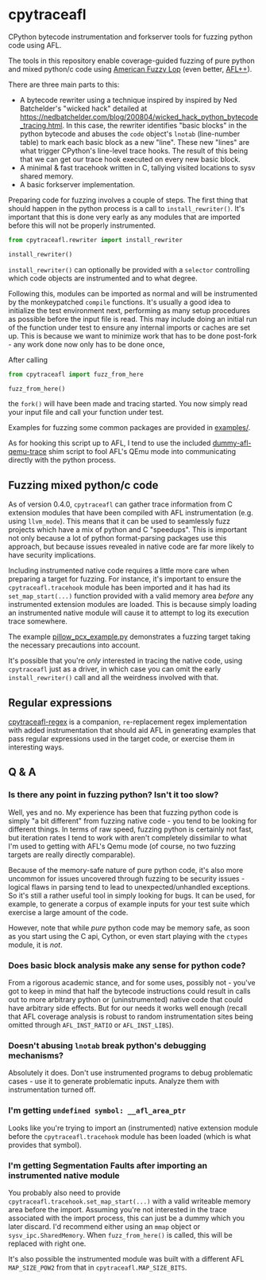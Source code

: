 # cpytraceafl

CPython bytecode instrumentation and forkserver tools for fuzzing python code using AFL.

The tools in this repository enable coverage-guided fuzzing of pure python and mixed python/c
code using [American Fuzzy Lop](https://github.com/google/AFL) (even better,
[AFL++](https://github.com/vanhauser-thc/AFLplusplus)).

There are three main parts to this:

 - A bytecode rewriter using a technique inspired by inspired by Ned Batchelder's "wicked hack"
   detailed at https://nedbatchelder.com/blog/200804/wicked_hack_python_bytecode_tracing.html.
   In this case, the rewriter identifies "basic blocks" in the python bytecode and abuses the
   `code` object's `lnotab` (line-number table) to mark each basic block as a new "line".
   These new "lines" are what trigger CPython's line-level trace hooks. The result of this being
   that we can get our trace hook executed on every new basic block.
 - A minimal & fast tracehook written in C, tallying visited locations to sysv shared memory.
 - A basic forkserver implementation.

Preparing code for fuzzing involves a couple of steps. The first thing that should happen in
the python process is a call to `install_rewriter()`. It's important that this is done very
early as any modules that are imported before this will not be properly instrumented.

```python
from cpytraceafl.rewriter import install_rewriter

install_rewriter()
```

`install_rewriter()` can optionally be provided with a `selector` controlling which code objects
are instrumented and to what degree.

Following this, modules can be imported as normal and will be instrumented by the monkeypatched
`compile` functions. It's usually a good idea to initialize the test environment next, 
performing as many setup procedures as possible before the input file is read. This may
include doing an initial run of the function under test to ensure any internal imports or caches
are set up. This is because we want to minimize work that has to be done post-fork - any work
done now only has to be done once,

After calling

```python
from cpytraceafl import fuzz_from_here

fuzz_from_here()
```

the `fork()` will have been made and tracing started. You now simply read your input file and
call your function under test.

Examples for fuzzing some common packages are provided in [examples/](./examples/).

As for hooking this script up to AFL, I tend to use the included
[dummy-afl-qemu-trace](./dummy-afl-qemu-trace) shim script to fool AFL's QEmu mode into
communicating directly with the python process.

## Fuzzing mixed python/c code

As of version 0.4.0, `cpytraceafl` can gather trace information from C extension modules that
have been compiled with AFL instrumentation (e.g. using `llvm_mode`). This means that it can
be used to seamlessly fuzz projects which have a mix of python and C "speedups". This is
important not only because a lot of python format-parsing packages use this approach, but
because issues revealed in native code are far more likely to have security implications.

Including instrumented native code requires a little more care when preparing a target for
fuzzing. For instance, it's important to ensure the `cpytraceafl.tracehook` module has been
imported and it has had its `set_map_start(...)` function provided with a valid memory
area *before* any instrumented extension modules are loaded. This is because simply loading an
instrumented native module will cause it to attempt to log its execution trace somewhere.

The example [pillow_pcx_example.py](./examples/pillow_pcx_example.py) demonstrates a fuzzing
target taking the necessary precautions into account.

It's possible that you're _only_ interested in tracing the native code, using `cpytraceafl`
just as a driver, in which case you can omit the early `install_rewriter()` call and all
the weirdness involved with that.

## Regular expressions

[cpytraceafl-regex](https://github.com/risicle/cpytraceafl-regex) is a companion,
`re`-replacement regex implementation with added instrumentation that should aid AFL in
generating examples that pass regular expressions used in the target code, or
exercise them in interesting ways.

## Q & A

### Is there any point in fuzzing python? Isn't it too slow?

Well, yes and no. My experience has been that fuzzing python code is simply "a bit different"
from fuzzing native code - you tend to be looking for different things. In terms of raw speed,
fuzzing python is certainly not fast, but iteration rates I tend to work with aren't completely
dissimilar to what I'm used to getting with AFL's Qemu mode (of course, no two fuzzing targets
are really directly comparable).

Because of the memory-safe nature of pure python code, it's also more uncommon for issues
uncovered through fuzzing to be security issues - logical flaws in parsing tend to lead to
unexpected/unhandled exceptions. So it's still a rather useful tool in simply looking for bugs.
It can be used, for example, to generate a corpus of example inputs for your test suite which
exercise a large amount of the code.

However, note that while *pure* python code may be memory safe, as soon as you start using
the C api, Cython, or even start playing with the `ctypes` module, it is *not*.

### Does basic block analysis make any sense for python code?

From a rigorous academic stance, and for some uses, possibly not - you've got to keep in mind
that half the bytecode instructions could result in calls out to more arbitrary python or
(uninstrumented) native code that could have arbitrary side effects. But for our needs it works
well enough (recall that AFL coverage analysis is robust to random instrumentation
sites being omitted through `AFL_INST_RATIO` or `AFL_INST_LIBS`).

### Doesn't abusing `lnotab` break python's debugging mechanisms?

Absolutely it does. Don't use instrumented programs to debug problematic cases - use it to
generate problematic inputs. Analyze them with instrumentation turned off.

### I'm getting `undefined symbol: __afl_area_ptr`

Looks like you're trying to import an (instrumented) native extension module before the
`cpytraceafl.tracehook` module has been loaded (which is what provides that symbol).

### I'm getting Segmentation Faults after importing an instrumented native module

You probably also need to provide `cpytraceafl.tracehook.set_map_start(...)` with a valid
writeable memory area before the import. Assuming you're not interested in the trace associated
with the import process, this can just be a dummy which you later discard. I'd recommend either
using an `mmap` object or `sysv_ipc.SharedMemory`. When `fuzz_from_here()` is called, this will
be replaced with right one.

It's also possible the instrumented module was built with a different AFL `MAP_SIZE_POW2` from
that in `cpytraceafl.MAP_SIZE_BITS`.
